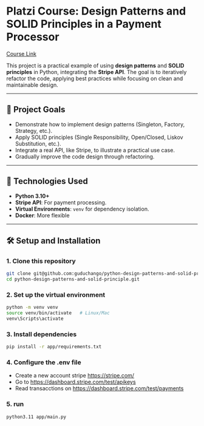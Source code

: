 # Platzi Course: Design Patterns and SOLID Principles in a Payment Processor
[Course Link](https://platzi.com/cursos/solid-python/)


This project is a practical example of using **design patterns** and **SOLID principles** in Python, integrating the **Stripe API**. The goal is to iteratively refactor the code, applying best practices while focusing on clean and maintainable design.

---

## 🎯 **Project Goals**
- Demonstrate how to implement design patterns (Singleton, Factory, Strategy, etc.).
- Apply SOLID principles (Single Responsibility, Open/Closed, Liskov Substitution, etc.).
- Integrate a real API, like Stripe, to illustrate a practical use case.
- Gradually improve the code design through refactoring.

---

## 🚀 **Technologies Used**
- **Python 3.10+**
- **Stripe API**: For payment processing.
- **Virtual Environments**: `venv` for dependency isolation.
- **Docker**: More flexible

---

## 🛠️ **Setup and Installation**
### 1. Clone this repository
```bash
git clone git@github.com:guduchango/python-design-patterns-and-solid-principle.git
cd python-design-patterns-and-solid-principle.git

```
### 2. Set up the virtual environment
```bash
python -m venv venv
source venv/bin/activate   # Linux/Mac
venv\Scripts\activate  
```
### 3.  Install dependencies
```bash
pip install -r app/requirements.txt
```
### 4.  Configure the .env file
- Create a new account stripe https://stripe.com/
- Go to https://dashboard.stripe.com/test/apikeys
- Read transacctions on https://dashboard.stripe.com/test/payments
### 5.  run
```bash
python3.11 app/main.py
```